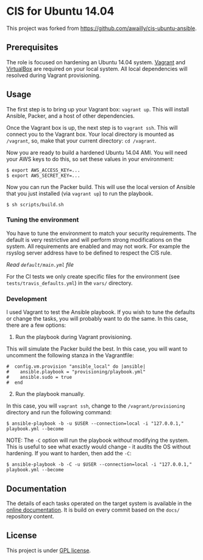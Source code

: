 # CIS for Ubuntu 14.04

This project was forked from https://github.com/awailly/cis-ubuntu-ansible.

## Prerequisites

The role is focused on hardening an Ubuntu 14.04 system. [Vagrant](https://www.vagrantup.com/downloads.html) and [VirtualBox](https://www.virtualbox.org/wiki/Downloads) are required on your local system. All local dependencies will resolved during Vagrant provisioning.

## Usage

The first step is to bring up your Vagrant box: `vagrant up`. This will install Ansible, Packer, and a host of other dependencies.

Once the Vagrant box is up, the next step is to `vagrant ssh`. This will connect you to the Vagrant box. Your local directory is mounted as `/vagrant`, so, make that your current directory: `cd /vagrant`.

Now you are ready to build a hardened Ubuntu 14.04 AMI. You will need your AWS keys to do this, so set these values in your environment:

```
$ export AWS_ACCESS_KEY=...
$ export AWS_SECRET_KEY=...
```

Now you can run the Packer build. This will use the local version of Ansible that you just installed (via `vagrant up`) to run the playbook.

```
$ sh scripts/build.sh
```

### Tuning the environment

You have to tune the environment to match your security requirements. The default is very restrictive and will perform strong modifications on the system. All requirements are enabled and may not work. For example the rsyslog server address have to be defined to respect the CIS rule.

*Read `default/main.yml` file*

For the CI tests we only create specific files for the environment (see `tests/travis_defaults.yml`) in the `vars/` directory.

### Development

I used Vagrant to test the Ansible playbook. If you wish to tune the defaults or change the tasks, you will probably want to do the same. In this case, there are a few options:

1. Run the playbook during Vagrant provisioning.

This will simulate the Packer build the best. In this case, you will want to uncomment the following stanza in the Vagrantfile:

```
#  config.vm.provision "ansible_local" do |ansible|
#    ansible.playbook = "provisioning/playbook.yml"
#    ansible.sudo = true
#  end

```

2. Run the playbook manually.

In this case, you will `vagrant ssh`, change to the `/vagrant/provisioning` directory and run the following command:

```
$ ansible-playbook -b -u $USER --connection=local -i "127.0.0.1," playbook.yml --become
```

NOTE: The `-C` option will run the playbook *without* modifying the system. This is useful to see what exactly would change - it audits the OS without hardening. If you want to harden, then add the `-C`:

```
$ ansible-playbook -b -C -u $USER --connection=local -i "127.0.0.1," playbook.yml --become
```

## Documentation

The details of each tasks operated on the target system is available in the [online documentation](http://cis-ubuntu-ansible.readthedocs.org/en/latest/). It is build on every commit based on the `docs/` repository content.

## License

This project is under [GPL license](LICENSE).
